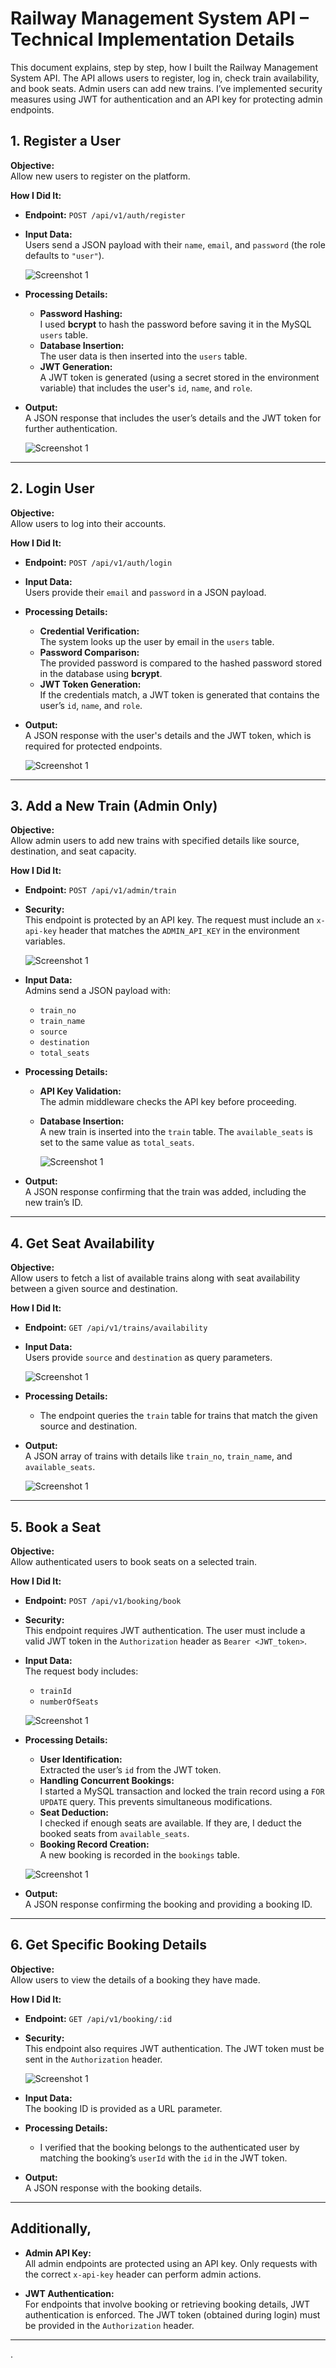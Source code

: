 # Railway Management System API – Technical Implementation Details

This document explains, step by step, how I built the Railway Management System API. The API allows users to register, log in, check train availability, and book seats. Admin users can add new trains. I’ve implemented security measures using JWT for authentication and an API key for protecting admin endpoints.

## 1. Register a User

**Objective:**  
Allow new users to register on the platform.

**How I Did It:**

- **Endpoint:** `POST /api/v1/auth/register`
- **Input Data:**  
  Users send a JSON payload with their `name`, `email`, and `password` (the role defaults to `"user"`).

  ![Screenshot 1](postman-screenshots/sql-1.png "Screenshot of Postman Request")
  
- **Processing Details:**
  - **Password Hashing:**  
    I used **bcrypt** to hash the password before saving it in the MySQL `users` table.
  - **Database Insertion:**  
    The user data is then inserted into the `users` table.
  - **JWT Generation:**  
    A JWT token is generated (using a secret stored in the environment variable) that includes the user's `id`, `name`, and `role`.

- **Output:**  
  A JSON response that includes the user’s details and the JWT token for further authentication.

  ![Screenshot 1](postman-screenshots/pm1.png "Screenshot of Postman Request")

---

## 2. Login User

**Objective:**  
Allow users to log into their accounts.

**How I Did It:**

- **Endpoint:** `POST /api/v1/auth/login`
- **Input Data:**  
  Users provide their `email` and `password` in a JSON payload.
  
- **Processing Details:**
  - **Credential Verification:**  
    The system looks up the user by email in the `users` table.
  - **Password Comparison:**  
    The provided password is compared to the hashed password stored in the database using **bcrypt**.
  - **JWT Token Generation:**  
    If the credentials match, a JWT token is generated that contains the user’s `id`, `name`, and `role`.

- **Output:**  
  A JSON response with the user's details and the JWT token, which is required for protected endpoints.

  ![Screenshot 1](postman-screenshots/pm2.png "Screenshot of Postman Request")

---

## 3. Add a New Train (Admin Only)

**Objective:**  
Allow admin users to add new trains with specified details like source, destination, and seat capacity.

**How I Did It:**

- **Endpoint:** `POST /api/v1/admin/train`
- **Security:**  
  This endpoint is protected by an API key. The request must include an `x-api-key` header that matches the `ADMIN_API_KEY` in the environment variables.

  ![Screenshot 1](postman-screenshots/pm3.2.png "Screenshot of Postman Request")
  
- **Input Data:**  
  Admins send a JSON payload with:
  - `train_no`
  - `train_name`
  - `source`
  - `destination`
  - `total_seats`
  
- **Processing Details:**
  - **API Key Validation:**  
    The admin middleware checks the API key before proceeding.
  - **Database Insertion:**  
    A new train is inserted into the `train` table. The `available_seats` is set to the same value as `total_seats`.

    ![Screenshot 1](postman-screenshots/pm3.1.png "Screenshot of Postman Request")

- **Output:**  
  A JSON response confirming that the train was added, including the new train’s ID.

---

## 4. Get Seat Availability

**Objective:**  
Allow users to fetch a list of available trains along with seat availability between a given source and destination.

**How I Did It:**

- **Endpoint:** `GET /api/v1/trains/availability`
- **Input Data:**  
  Users provide `source` and `destination` as query parameters.

  ![Screenshot 1](postman-screenshots/pm4.1.png "Screenshot of Postman Request")
  
- **Processing Details:**
  - The endpoint queries the `train` table for trains that match the given source and destination.
  
- **Output:**  
  A JSON array of trains with details like `train_no`, `train_name`, and `available_seats`.

  ![Screenshot 1](postman-screenshots/pm4.2.png "Screenshot of Postman Request")

---

## 5. Book a Seat

**Objective:**  
Allow authenticated users to book seats on a selected train.

**How I Did It:**

- **Endpoint:** `POST /api/v1/booking/book`
- **Security:**  
  This endpoint requires JWT authentication. The user must include a valid JWT token in the `Authorization` header as `Bearer <JWT_token>`.
  
- **Input Data:**  
  The request body includes:
  - `trainId`
  - `numberOfSeats`
 
  ![Screenshot 1](postman-screenshots/sql-2.png "Screenshot of Postman Request")
  
- **Processing Details:**
  - **User Identification:**  
    Extracted the user’s `id` from the JWT token.
  - **Handling Concurrent Bookings:**  
    I started a MySQL transaction and locked the train record using a `FOR UPDATE` query. This prevents simultaneous modifications.
  - **Seat Deduction:**  
    I checked if enough seats are available. If they are, I deduct the booked seats from `available_seats`.
  - **Booking Record Creation:**  
    A new booking is recorded in the `bookings` table.
    
  ![Screenshot 1](postman-screenshots/sql-3.png "Screenshot of Postman Request")
  
- **Output:**  
  A JSON response confirming the booking and providing a booking ID.

---

## 6. Get Specific Booking Details

**Objective:**  
Allow users to view the details of a booking they have made.

**How I Did It:**

- **Endpoint:** `GET /api/v1/booking/:id`
- **Security:**  
  This endpoint also requires JWT authentication. The JWT token must be sent in the `Authorization` header.

  ![Screenshot 1](postman-screenshots/pm5.png "Screenshot of Postman Request")
  
- **Input Data:**  
  The booking ID is provided as a URL parameter.
  
- **Processing Details:**
  - I verified that the booking belongs to the authenticated user by matching the booking’s `userId` with the `id` in the JWT token.
  
- **Output:**  
  A JSON response with the booking details.

---

## Additionally,

- **Admin API Key:**  
  All admin endpoints are protected using an API key. Only requests with the correct `x-api-key` header can perform admin actions.
  
- **JWT Authentication:**  
  For endpoints that involve booking or retrieving booking details, JWT authentication is enforced. The JWT token (obtained during login) must be provided in the `Authorization` header.

---

.
